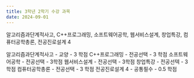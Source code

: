 ```yaml
---
title: 3학년 2학기 수강 과목
date: 2024-09-01
---
```


알고리즘과단계적사고, C++프로그래밍, 소프트웨어공학, 웹서비스설계, 창업특강, 컴퓨터공학총론, 전공진로설계 4

<!--more-->
알고리즘과단계적사고 - 교양 - 3 학점
C++프로그래밍 - 전공선택 - 3 학점
소프트웨어공학 - 전공선택 - 3학점
웹서비스설계 - 전공선택 - 3학점
창업특강 - 전공선텍 - 3 학점
컴퓨터공학총론 - 전공선택 - 3 학점
전공진로설계 4 - 공통필수 - 0.5 학점